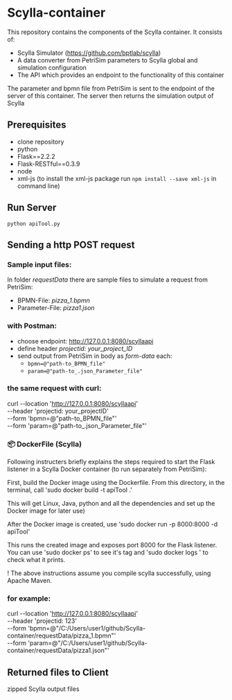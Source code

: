 # Scylla-container
This repository contains the components of the Scylla container.
It consists of:
- Scylla Simulator (https://github.com/bptlab/scylla)
- A data converter from PetriSim parameters to Scylla global and simulation configuration
- The API which provides an endpoint to the functionality of this container

The parameter and bpmn file from PetriSim is sent to the endpoint of the server of this container.
The server then returns the simulation output of Scylla
## Prerequisites
- clone repository
- python
- Flask==2.2.2
- Flask-RESTful==0.3.9
- node 
- xml-js (to install the xml-js package run `npm install --save xml-js` in command line)

## Run Server

  `python apiTool.py`

## Sending a http POST request

### Sample input files:
In folder _requestData_ there are sample files to simulate a request from PetriSim: 
  - BPMN-File: _pizza_1.bpmn_
  - Parameter-File: _pizza1.json_


### with Postman:
  - choose endpoint: http://127.0.0.1:8080/scyllaapi
  - define header _projectid: your_project_ID_
  - send output from PetriSim in body as _form-data_ each:
    - `bpmn=@"path-to_BPMN_file"`
    - `param=@"path-to_.json_Parameter_file"`

### the same request with curl:

curl --location 'http://127.0.0.1:8080/scyllaapi' \
--header 'projectid: your_projectID' \
--form 'bpmn=@"path-to_BPMN_file"' \
--form 'param=@"path-to_.json_Parameter_file"'

### 📦️ DockerFile (Scylla) 
Following instructers briefly explains the steps required to start the Flask listener in a Scylla Docker container (to run separately from PetriSim):

First, build the Docker image using the Dockerfile. From this directory, in the terminal, call 'sudo docker build -t apiTool .'

This will get Linux, Java, python and all the dependencies and set up the Docker image for later use)

After the Docker image is created, use 'sudo docker run -p 8000:8000 -d apiTool'

This runs the created image and exposes port 8000 for the Flask listener.
You can use 'sudo docker ps' to see it's tag and 'sudo docker logs <container-tag>' to check what it prints. 

! The above instructions assume you compile scylla successfully, using Apache Maven.
  

### for example:
  
curl --location 'http://127.0.0.1:8080/scyllaapi' \
--header 'projectid: 123' \
--form 'bpmn=@"/C:/Users/user1/github/Scylla-container/requestData/pizza_1.bpmn"' \
--form 'param=@"/C:/Users/user1/github/Scylla-container/requestData/pizza1.json"'


## Returned files to Client
zipped Scylla output files
